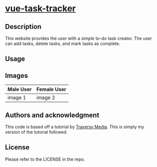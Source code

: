 # [vue-task-tracker](URL)

## Description
This website provides the user with a simple to-do task creator. The user can add tasks, delete tasks, and mark tasks as complete.

## Usage


## Images
| Male User | Female User |
|---------|---------|
| image 1 | image 2 |


## Authors and acknowledgment
This code is based off a tutorial by [Traversy Media](https://www.youtube.com/watch?v=qZXt1Aom3Cs&t=1583s&ab_channel=TraversyMedia). This is simply my version of the tutorial followed. 


## License
Please refer to the LICENSE in the repo.
